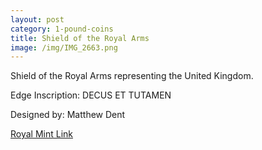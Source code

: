 ```yaml
---
layout: post
category: 1-pound-coins
title: Shield of the Royal Arms
image: /img/IMG_2663.png
---
```


Shield of the Royal Arms representing the United Kingdom.

Edge Inscription: 
DECUS ET TUTAMEN

Designed by:
Matthew Dent

[Royal Mint Link](http://www.royalmint.com/discover/uk-coins/coin-design-and-specifications/one-pound-coin/2008-royal-shield-of-arms)

